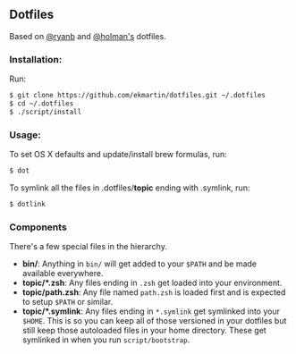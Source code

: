 ## Dotfiles

Based on [@ryanb](https://github.com/ryanb/dotfiles) and [@holman's](https://github.com/holman/dotfiles) dotfiles. 

### Installation:

Run:
```sh
$ git clone https://github.com/ekmartin/dotfiles.git ~/.dotfiles
$ cd ~/.dotfiles
$ ./script/install
```

### Usage:

To set OS X defaults and update/install brew formulas, run:
```sh
$ dot
```

To symlink all the files in .dotfiles/**topic** ending with .symlink, run:
```sh
$ dotlink
```

### Components

There's a few special files in the hierarchy.

- **bin/**: Anything in `bin/` will get added to your `$PATH` and be made
  available everywhere.
- **topic/\*.zsh**: Any files ending in `.zsh` get loaded into your
  environment.
- **topic/path.zsh**: Any file named `path.zsh` is loaded first and is
  expected to setup `$PATH` or similar.
- **topic/\*.symlink**: Any files ending in `*.symlink` get symlinked into
  your `$HOME`. This is so you can keep all of those versioned in your dotfiles
  but still keep those autoloaded files in your home directory. These get
  symlinked in when you run `script/bootstrap`.

